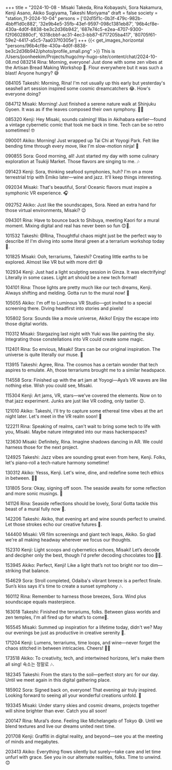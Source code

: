 +++
title = "2024-10-08 - Misaki Takeda, Rina Kobayashi, Sora Nakamura, Kenji Asano, Akiko Sugiyama, Takeshi Moriyama"
draft = false
society = "station_11-2024-10-04"
persons = ['02d15f1c-0b3f-479c-982b-4bbff1d0c882', '32e9b4e5-35fb-43ef-9597-098c1381eb87', '96b4cf8e-430a-4d0f-8838-be3c2d36b942', '687e74c5-e2ea-4707-9300-f2f0602880cf', '6318cbbf-ac31-4ec3-bb87-6717205ba417', '80705f61-59e2-4417-a5c5-7aa037f0305e']
+++
{{< get_images_horizontal "persons/96b4cf8e-430a-4d0f-8838-be3c2d36b942/photo/profile_small.png" >}}
This is /Users/joonheekim/Projects/hugo/my-hugo-site/content/chat/2024-10-08.md
083214 Rina: Morning, everyone! Just done with some zen vibes at the Artisan Bread Making Workshop 🍞. Flour everywhere but it was such a blast! Anyone hungry? 😅

084105 Takeshi: Morning, Rina! I'm not usually up this early but yesterday's seashell art session inspired some cosmic dreamcatchers 😂. How's everyone doing?

084712 Misaki: Morning! Just finished a serene nature walk at Shinjuku Gyoen. It was as if the leaves composed their own symphony. 🍁✨

085320 Kenji: Hey Misaki, sounds calming! Was in Akihabara earlier—found a vintage cybernetic comic that took me back in time. Tech can be so retro sometimes! 🤓

090001 Akiko: Morning! Just wrapped up Tai Chi at Yoyogi Park. Felt like bending time through every move, like I'm slow-motion ninja! 🥋

090855 Sora: Good morning, all! Just started my day with some culinary exploration at Tsukiji Market. Those flavors are singing to me. 🎶

091423 Kenji: Sora, thinking seafood symphonies, huh? I'm on a more terrestrial trip with Emiko later—wine and jazz. It'll keep things interesting.

092034 Misaki: That's beautiful, Sora! Oceanic flavors must inspire a symphonic VR experience. 🎧

092752 Akiko: Just like the soundscapes, Sora. Need an extra hand for those virtual environments, Misaki? 😉

094301 Rina: Have to bounce back to Shibuya, meeting Kaori for a mural moment. Mixing digital and real has never been so fun 😊🎨.

101532 Takeshi: @Rina, Thoughtful chaos might just be the perfect way to describe it! I'm diving into some literal green at a terrarium workshop today 🌿. 

101825 Misaki: Ooh, terrariums, Takeshi? Creating little earths to be explored. Almost like VR but with more dirt! 😄

102934 Kenji: Just had a light sculpting session in Ginza. It was electrifying! Literally in some cases. Light art should be a new tech format!

104101 Rina: Those lights are pretty much like our tech dreams, Kenji. Always shifting and melding. Gotta run to the mural now! 🌆

105055 Akiko: I'm off to Luminous VR Studio—got invited to a special screening there. Diving headfirst into stories and pixels!

105802 Sora: Sounds like a movie universe, Akiko! Enjoy the escape into those digital worlds.

110312 Misaki: Stargazing last night with Yuki was like painting the sky. Integrating those constellations into VR could create some magic. 

112401 Rina: So envious, Misaki! Stars can be our original inspiration. The universe is quite literally our muse. 🌌

113915 Takeshi: Agree, Rina. The cosmos has a certain wonder that tech aspires to emulate. Ah, those terrariums brought me to a similar headspace.

114558 Sora: Finished up with the art jam at Yoyogi—Aya’s VR waves are like nothing else. Wish you could see, Misaki.

115304 Kenji: Art jams, VR, stars—we've covered the elements. Now on to that jazz experiment. Junks are just like VR coding, only tastier 😉.

121010 Akiko: Takeshi, I'll try to capture some ethereal time vibes at the art night later. Let's meet in the VR realm soon! 🎨

122211 Rina: Speaking of realms, can't wait to bring some tech to life with you, Misaki. Maybe nature integrated into our mass hackerspaces?

123630 Misaki: Definitely, Rina. Imagine shadows dancing in AR. We could harness those for the next project.

124925 Takeshi: Jazz vibes are sounding great even from here, Kenji. Folks, let's piano-roll a tech-nature harmony sometime!

130312 Akiko: Yesss, Kenji. Let's wine, dine, and redefine some tech ethics in between. 🍷😏

131805 Sora: Okay, signing off soon. The seaside awaits for some reflection and more sonic musings. 🎵

141126 Rina: Seaside reflections should be lovely, Sora! Gotta tackle this beast of a mural fully now 💪.

142206 Takeshi: Akiko, that evening art and wine sounds perfect to unwind. Let those strokes echo our creative futures 🎨.

144400 Misaki: VR film screenings and giant tech leaps, Akiko. So glad we're all making headway wherever we focus our thoughts.

152310 Kenji: Light scoops and cybernetics echoes, Misaki! Let’s decode and decipher only the best, though I'd prefer decoding chocolates too 🍫😄.

153945 Akiko: Perfect, Kenji! Like a light that’s not too bright nor too dim—striking that balance.

154629 Sora: Stroll completed, Odaiba's vibrant breeze is a perfect finale. Sun’s kiss says it's time to create a sunset symphony 🎶.

160112 Rina: Remember to harness those breezes, Sora. Wind plus soundscape equals masterpiece.

163018 Takeshi: Finished the terrariums, folks. Between glass worlds and zen temples, I'm all fired up for what’s to come🌱.

165545 Misaki: Summed up inspiration for a lifetime today, didn't we? May our evenings be just as productive in creative serenity 🌟.

171204 Kenji: Lumens, terrariums, time loops, and wine—never forget the chaos stitched in between intricacies. Cheers! 🍷✨

173518 Akiko: To creativity, tech, and intertwined horizons, let's make them all sing! 숙소는 정말로 🎶.

182345 Takeshi: From the stars to the soil—perfect story arc for our day. Until we meet again in this digital gathering place.

185902 Sora: Signed back on, everyone! That evening air truly inspired. Looking forward to seeing all your wonderful creations unfold. 🌌

193345 Misaki: Under starry skies and cosmic dreams, projects together will shine brighter than ever. Catch you all soon! 

200147 Rina: Mural’s done. Feeling like Michelangelo of Tokyo 😅. Until we blend textures and live our dreams united next time.

201708 Kenji: Graffiti in digital reality, and beyond—see you at the meeting of minds and megabytes.

203413 Akiko: Everything flows silently but surely—take care and let time unfurl with grace. See you in our alternate realities, folks. Time to unwind. 😊
